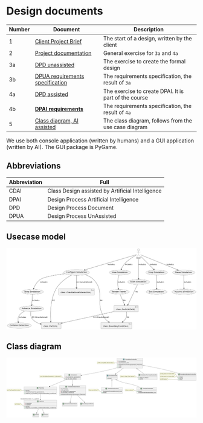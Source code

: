 # Design documents

Number|Document                                                              |Description
------|----------------------------------------------------------------------|------------------------------------------------
1     |[Client Project Brief](client_project_brief.md)                       |The start of a design, written by the client
2     |[Project documentation](Example_project_designProcessDocumentation.md)|General exercise for `3a` and `4a`
3a    |[DPD unassisted](DPD_unassisted.md)                                   |The exercise to create the formal design
3b    |[DPUA requirements specification](DPUA_requirementspecification.md)   |The requirements specification, the result of `3a`
4a    |[DPD assisted](DPD_assisted.md)                                       |The exercise to create DPAI. It is part of the course
4b    |**[DPAI requirements](DPAI_requirements.md)**                         |The requirements specification, the result of `4a`
5     |[Class diagram, AI assisted](CDAI_Class_design_diagram_Simulation.md) |The class diagram, follows from the use case diagram

We use both console application (written by humans) and a GUI application 
(written by AI). The GUI package is PyGame.

## Abbreviations

Abbreviation|Full
------------|--------------------------------------
CDAI        |Class Design assisted by Artificial Intelligence 
DPAI        |Design Process Artificial Intelligence 
DPD         |Design Process Document
DPUA        |Design Process UnAssisted

## Usecase model

![](usecase_model.png)

## Class diagram

![](class_diagram.png)

